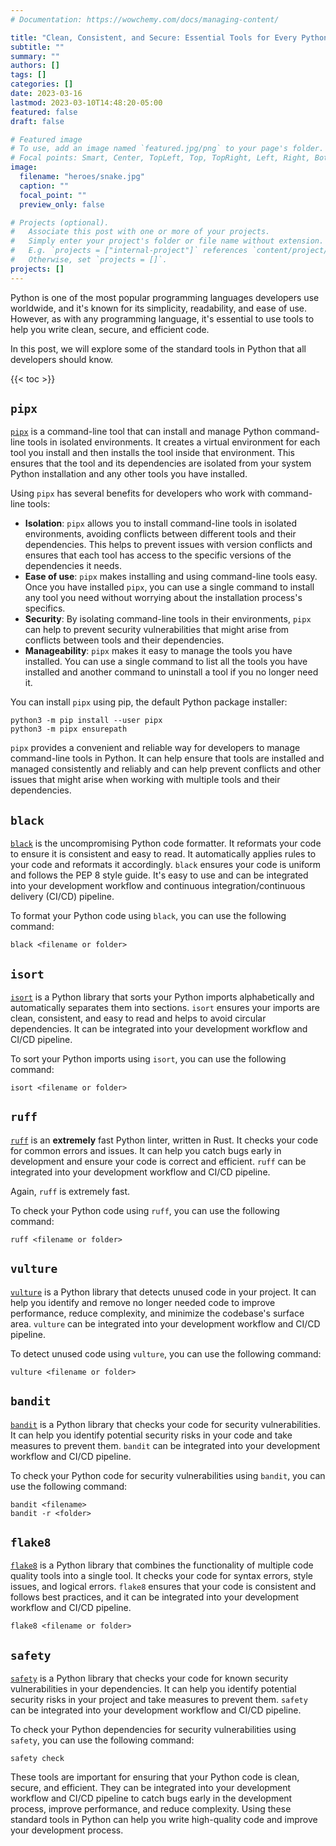 ```yaml
---
# Documentation: https://wowchemy.com/docs/managing-content/

title: "Clean, Consistent, and Secure: Essential Tools for Every Python Developer"
subtitle: ""
summary: ""
authors: []
tags: []
categories: []
date: 2023-03-16
lastmod: 2023-03-10T14:48:20-05:00
featured: false
draft: false

# Featured image
# To use, add an image named `featured.jpg/png` to your page's folder.
# Focal points: Smart, Center, TopLeft, Top, TopRight, Left, Right, BottomLeft, Bottom, BottomRight.
image:
  filename: "heroes/snake.jpg"
  caption: ""
  focal_point: ""
  preview_only: false

# Projects (optional).
#   Associate this post with one or more of your projects.
#   Simply enter your project's folder or file name without extension.
#   E.g. `projects = ["internal-project"]` references `content/project/deep-learning/index.md`.
#   Otherwise, set `projects = []`.
projects: []
---
```


Python is one of the most popular programming languages developers use worldwide, and it's known for its simplicity, readability, and ease of use. However, as with any programming language, it's essential to use tools to help you write clean, secure, and efficient code.

In this post, we will explore some of the standard tools in Python that all developers should know.

{{< toc >}}

## `pipx`

[`pipx`](https://pypa.github.io/pipx/) is a command-line tool that can install and manage Python command-line tools in isolated environments. It creates a virtual environment for each tool you install and then installs the tool inside that environment. This ensures that the tool and its dependencies are isolated from your system Python installation and any other tools you have installed.

Using `pipx` has several benefits for developers who work with command-line tools:

- **Isolation**: `pipx` allows you to install command-line tools in isolated environments, avoiding conflicts between different tools and their dependencies. This helps to prevent issues with version conflicts and ensures that each tool has access to the specific versions of the dependencies it needs.
- **Ease of use**: `pipx` makes installing and using command-line tools easy. Once you have installed `pipx`, you can use a single command to install any tool you need without worrying about the installation process's specifics.
- **Security**: By isolating command-line tools in their environments, `pipx` can help to prevent security vulnerabilities that might arise from conflicts between tools and their dependencies.
- **Manageability**: `pipx` makes it easy to manage the tools you have installed. You can use a single command to list all the tools you have installed and another command to uninstall a tool if you no longer need it.

You can install `pipx` using pip, the default Python package installer:

```
python3 -m pip install --user pipx
python3 -m pipx ensurepath
```

`pipx` provides a convenient and reliable way for developers to manage command-line tools in Python. It can help ensure that tools are installed and managed consistently and reliably and can help prevent conflicts and other issues that might arise when working with multiple tools and their dependencies.

## `black`

[`black`](https://github.com/psf/black) is the uncompromising Python code formatter. It reformats your code to ensure it is consistent and easy to read. It automatically applies rules to your code and reformats it accordingly. `black` ensures your code is uniform and follows the PEP 8 style guide. It's easy to use and can be integrated into your development workflow and continuous integration/continuous delivery (CI/CD) pipeline.

To format your Python code using `black`, you can use the following command:

```
black <filename or folder>
```

## `isort`

[`isort`](https://pycqa.github.io/isort/) is a Python library that sorts your Python imports alphabetically and automatically separates them into sections. `isort` ensures your imports are clean, consistent, and easy to read and helps to avoid circular dependencies. It can be integrated into your development workflow and CI/CD pipeline.

To sort your Python imports using `isort`, you can use the following command:

```
isort <filename or folder>
```

## `ruff`

[`ruff`](https://github.com/charliermarsh/ruff) is an **extremely** fast Python linter, written in Rust. It checks your code for common errors and issues. It can help you catch bugs early in development and ensure your code is correct and efficient. `ruff` can be integrated into your development workflow and CI/CD pipeline.

Again, `ruff` is extremely fast.

To check your Python code using `ruff`, you can use the following command:

```
ruff <filename or folder>
```

## `vulture`

[`vulture`](https://pypi.org/project/vulture/) is a Python library that detects unused code in your project. It can help you identify and remove no longer needed code to improve performance, reduce complexity, and minimize the codebase's surface area. `vulture` can be integrated into your development workflow and CI/CD pipeline.

To detect unused code using `vulture`, you can use the following command:

```
vulture <filename or folder>
```

## `bandit`

[`bandit`](https://github.com/PyCQA/bandit) is a Python library that checks your code for security vulnerabilities. It can help you identify potential security risks in your code and take measures to prevent them. `bandit` can be integrated into your development workflow and CI/CD pipeline.

To check your Python code for security vulnerabilities using `bandit`, you can use the following command:

```
bandit <filename>
bandit -r <folder>
```

## `flake8`

[`flake8`](https://github.com/PyCQA/flake8) is a Python library that combines the functionality of multiple code quality tools into a single tool. It checks your code for syntax errors, style issues, and logical errors. `flake8` ensures that your code is consistent and follows best practices, and it can be integrated into your development workflow and CI/CD pipeline.

```
flake8 <filename or folder>
```

## `safety`

[`safety`](https://github.com/pyupio/safety) is a Python library that checks your code for known security vulnerabilities in your dependencies. It can help you identify potential security risks in your project and take measures to prevent them. `safety` can be integrated into your development workflow and CI/CD pipeline.

To check your Python dependencies for security vulnerabilities using `safety`, you can use the following command:

```
safety check
```

These tools are important for ensuring that your Python code is clean, secure, and efficient. They can be integrated into your development workflow and CI/CD pipeline to catch bugs early in the development process, improve performance, and reduce complexity. Using these standard tools in Python can help you write high-quality code and improve your development process.
